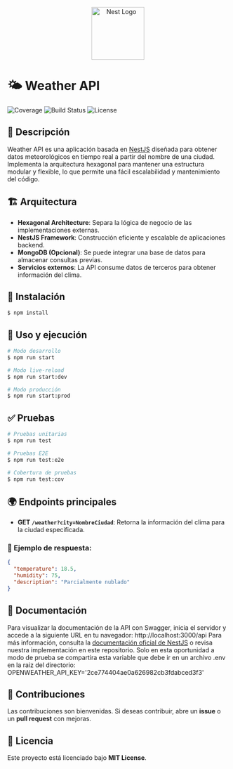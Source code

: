 <p align="center">
  <a href="http://nestjs.com/" target="blank"><img src="https://nestjs.com/img/logo-small.svg" width="120" alt="Nest Logo" /></a>
</p>

# 🌤️ Weather API

![Coverage](https://coveralls.io/repos/github/nestjs/nest/badge.svg?branch=master#9)
![Build Status](https://img.shields.io/circleci/build/github/nestjs/nest/master)
![License](https://img.shields.io/npm/l/@nestjs/core.svg)

## 📌 Descripción
Weather API es una aplicación basada en [NestJS](https://nestjs.com/) diseñada para obtener datos meteorológicos en tiempo real a partir del nombre de una ciudad. Implementa la arquitectura hexagonal para mantener una estructura modular y flexible, lo que permite una fácil escalabilidad y mantenimiento del código.

## 🏗️ Arquitectura
- **Hexagonal Architecture**: Separa la lógica de negocio de las implementaciones externas.
- **NestJS Framework**: Construcción eficiente y escalable de aplicaciones backend.
- **MongoDB (Opcional)**: Se puede integrar una base de datos para almacenar consultas previas.
- **Servicios externos**: La API consume datos de terceros para obtener información del clima.

## 🚀 Instalación
```bash
$ npm install
```

## 🔧 Uso y ejecución
```bash
# Modo desarrollo
$ npm run start

# Modo live-reload
$ npm run start:dev

# Modo producción
$ npm run start:prod
```

## ✅ Pruebas
```bash
# Pruebas unitarias
$ npm run test

# Pruebas E2E
$ npm run test:e2e

# Cobertura de pruebas
$ npm run test:cov
```

## 🌍 Endpoints principales
- **GET `/weather?city=NombreCiudad`**: Retorna la información del clima para la ciudad especificada.

### 📄 Ejemplo de respuesta:
```json
{
  "temperature": 18.5,
  "humidity": 75,
  "description": "Parcialmente nublado"
}
```

## 📖 Documentación
Para visualizar la documentación de la API con Swagger, inicia el servidor y accede a la siguiente URL en tu navegador:
http://localhost:3000/api
Para más información, consulta la [documentación oficial de NestJS](https://docs.nestjs.com/) o revisa nuestra implementación en este repositorio.
Solo en esta oportunidad a modo de prueba se compartira esta variable que debe ir en un archivo .env en la raiz del directorio: OPENWEATHER_API_KEY='2ce774404ae0a626982cb3fdabced3f3'

## 🤝 Contribuciones
Las contribuciones son bienvenidas. Si deseas contribuir, abre un **issue** o un **pull request** con mejoras.

## 📜 Licencia
Este proyecto está licenciado bajo **MIT License**.

